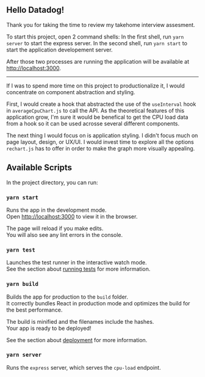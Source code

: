 ## Hello Datadog!

Thank you for taking the time to review my takehome interview assesment.

To start this project, open 2 command shells:
In the first shell, run `yarn server` to start the express server.
In the second shell, run `yarn start` to start the application developement server.

After those two processes are running the application will be available at [http://localhost:3000](http://localhost:3000).

---

If I was to spend more time on this project to productionalize it, I would concentrate on component abstraction and styling.

First, I would create a hook that abstracted the use of the `useInterval` hook in `averageCpuChart.js` to call the API. As the theoretical features of this application grow, I'm sure it would be benefical to get the CPU load data from a hook so it can be used acrosse several different components.

The next thing I would focus on is application styling. I didn't focus much on page layout, design, or UX/UI. I would invest time to explore all the options `rechart.js` has to offer in order to make the graph more visually appealing.

## Available Scripts

In the project directory, you can run:

### `yarn start`

Runs the app in the development mode.\
Open [http://localhost:3000](http://localhost:3000) to view it in the browser.

The page will reload if you make edits.\
You will also see any lint errors in the console.

### `yarn test`

Launches the test runner in the interactive watch mode.\
See the section about [running tests](https://facebook.github.io/create-react-app/docs/running-tests) for more information.

### `yarn build`

Builds the app for production to the `build` folder.\
It correctly bundles React in production mode and optimizes the build for the best performance.

The build is minified and the filenames include the hashes.\
Your app is ready to be deployed!

See the section about [deployment](https://facebook.github.io/create-react-app/docs/deployment) for more information.

### `yarn server`

Runs the `express` server, which serves the `cpu-load` endpoint.
